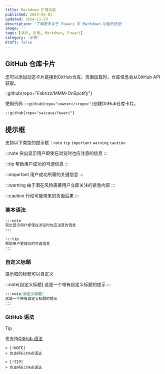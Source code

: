 ```yaml
---
title: Markdown 扩展功能
published: 2024-05-01
updated: 2024-11-29
description: '了解更多关于 Fuwari 中 Markdown 功能的信息'
image: ''
tags: [演示, 示例, Markdown, Fuwari]
category: '示例'
draft: false 
---
```


## GitHub 仓库卡片

您可以添加动态卡片链接到GitHub仓库，页面加载时，仓库信息会从GitHub API获取。

::github{repo="Fabrizz/MMM-OnSpotify"}

使用代码 `::github{repo="<owner>/<repo>"}`创建GitHub仓库卡片。

```markdown
::github{repo="saicaca/fuwari"}
```

## 提示框

支持以下类型的提示框：`note` `tip` `important` `warning` `caution`

:::note
突出显示用户即使在浏览时也应注意的信息
:::

:::tip
帮助用户成功的可选信息
:::

:::important
用户成功所需的关键信息
:::

:::warning
由于潜在风险需要用户立即关注的紧急内容
:::

:::caution
行动可能带来的负面后果
:::

### 基本语法

```markdown
:::note
突出显示用户即使在浏览时也应注意的信息
:::

:::tip
帮助用户更成功的可选信息
:::
```

### 自定义标题

提示框的标题可以自定义

:::note[自定义标题]
这是一个带有自定义标题的提示
:::

```markdown
:::note[自定义标题]
这是一个带有自定义标题的提示
:::
```

### GitHub 语法

> [!TIP]
> 也支持[GitHub 语法](https://github.com/orgs/community/discussions/16925) 

```
> [!NOTE]
> 也支持GitHub语法

> [!TIP]
> 也支持GitHub语法
```